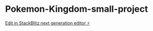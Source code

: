 # Pokemon-Kingdom-small-project

[Edit in StackBlitz next generation editor ⚡️](https://stackblitz.com/~/github.com/VipulBaliyan1912/Pokemon-Kingdom-small-project)